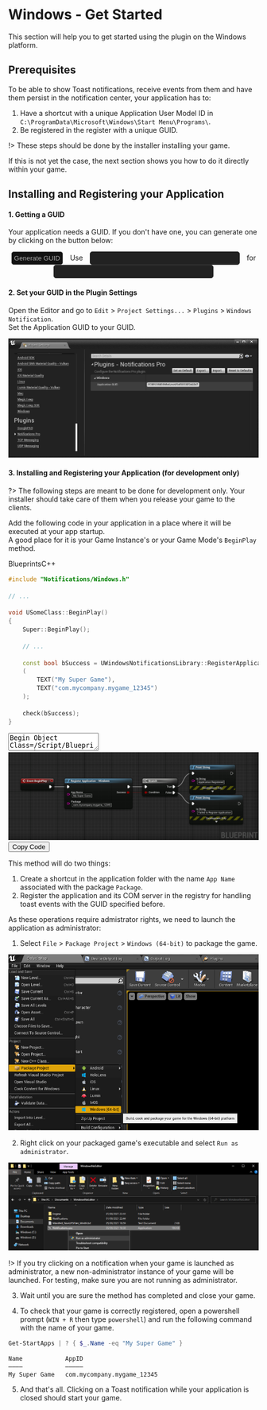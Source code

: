 <style>
#ruuid,
#uuid {
	margin: 0 10px;
	padding: 5px;
	border-radius:5px;
	width: 290px;
	text-align:center;
	font-family: Consolas, monaco, monospace;
	font-style: normal; 
	font-variant: normal;
	background:#222;
	border: 1px solid #333;
	color: #aaa;
}
#ruuid {
	width: 310px;
}
#gen-uuid {
	padding: 5px;
	border-radius:5px;
	background: #121212;
	color: #aaa;
	border: 1px solid #888;
	cursor:pointer;
	margin-right: 10px;
	transition: background 0.2s ease-in-out;
}
#gen-uuid:hover {
	background: #222;
}
</style>

# Windows - Get Started

This section will help you to get started using the plugin on the Windows platform.

## Prerequisites
To be able to show Toast notifications, receive events from them and have them persist in the notification center, 
your application has to:

1. Have a shortcut with a unique Application User Model ID in `C:\ProgramData\Microsoft\Windows\Start Menu\Programs\`.
2. Be registered in the register with a unique GUID.

!> These steps should be done by the installer installing your game.

If this is not yet the case, the next section shows you how to do it directly within your game.


## Installing and Registering your Application

#### 1. Getting a GUID
Your application needs a GUID. If you don't have one, you can generate one by clicking on the button below:

<div style="text-align:center">
<button id="gen-uuid" onclick="generateGuidClicked()">Generate GUID</button> Use
<input readonly id="uuid"/> for
<input readonly id="ruuid"/>
</div>

#### 2. Set your GUID in the Plugin Settings  
Open the Editor and go to `Edit` > `Project Settings...` > `Plugins` > `Windows Notification`.  
Set the Application GUID to your GUID.

<div class="centered">
<img src="_images/WindowsSettingsAppGUID.png"/>
</div>

#### 3. Installing and Registering your Application (for development only)

?> The following steps are meant to be done for development only. Your installer should take care of them when you
release your game to the clients.

Add the following code in your application in a place where it will be executed at your app startup.  
A good place for it is your Game Instance's or your Game Mode's `BeginPlay` method.

<div class="code-switcher show-cpp-true">
<div class="switcher" >
<span class="sw-bp" onclick="switchBp()">Blueprints</span><span class="sw-cpp" onclick="switchCpp()">C++</span>
</div>
<div class="cpp">

```cpp
#include "Notifications/Windows.h"

// ...

void USomeClass::BeginPlay()
{
	Super::BeginPlay();
	
	// ...
	
	const bool bSuccess = UWindowsNotificationsLibrary::RegisterApplication
	(
		TEXT("My Super Game"), 
		TEXT("com.mycompany.mygame_12345")
	);
	
	check(bSuccess);
}
```

</div>

<div class="bp">

<div class="bpcode">
<textarea readonly>
Begin Object Class=/Script/BlueprintGraph.K2Node_Event Name="K2Node_Event_3"
   EventReference=(MemberParent=Class'"/Script/Engine.Actor"',MemberName="ReceiveBeginPlay")
   bOverrideFunction=True
   NodePosX=-304
   NodePosY=-1472
   NodeGuid=D43DC5E0417B9D8FC56F5F81B8677B50
   CustomProperties Pin (PinId=8017EED343CB378911AE978B651F4B53,PinName="OutputDelegate",Direction="EGPD_Output",PinType.PinCategory="delegate",PinType.PinSubCategory="",PinType.PinSubCategoryObject=None,PinType.PinSubCategoryMemberReference=(MemberParent=Class'"/Script/Engine.Actor"',MemberName="ReceiveBeginPlay"),PinType.PinValueType=(),PinType.ContainerType=None,PinType.bIsReference=False,PinType.bIsConst=False,PinType.bIsWeakPointer=False,PinType.bIsUObjectWrapper=True,PersistentGuid=00000000000000000000000000000000,bHidden=False,bNotConnectable=False,bDefaultValueIsReadOnly=False,bDefaultValueIsIgnored=False,bAdvancedView=False,bOrphanedPin=False,)
   CustomProperties Pin (PinId=FC7DB78746456F6C42049AB9CE390B2F,PinName="then",Direction="EGPD_Output",PinType.PinCategory="exec",PinType.PinSubCategory="",PinType.PinSubCategoryObject=None,PinType.PinSubCategoryMemberReference=(),PinType.PinValueType=(),PinType.ContainerType=None,PinType.bIsReference=False,PinType.bIsConst=False,PinType.bIsWeakPointer=False,PinType.bIsUObjectWrapper=True,LinkedTo=(K2Node_CallFunction_8 7DF511004B8031B6A3AF37A14CEAAB31,),PersistentGuid=00000000000000000000000000000000,bHidden=False,bNotConnectable=False,bDefaultValueIsReadOnly=False,bDefaultValueIsIgnored=False,bAdvancedView=False,bOrphanedPin=False,)
End Object
Begin Object Class=/Script/BlueprintGraph.K2Node_CallFunction Name="K2Node_CallFunction_8"
   FunctionReference=(MemberParent=Class'"/Script/WindowsNotification.WindowsNotificationLibrary"',MemberName="RegisterApplication")
   NodePosX=-96
   NodePosY=-1472
   NodeGuid=53F3FD8A42EE26D12CFC3AAC6F6A586D
   CustomProperties Pin (PinId=7DF511004B8031B6A3AF37A14CEAAB31,PinName="execute",PinToolTip="\nExec",PinType.PinCategory="exec",PinType.PinSubCategory="",PinType.PinSubCategoryObject=None,PinType.PinSubCategoryMemberReference=(),PinType.PinValueType=(),PinType.ContainerType=None,PinType.bIsReference=False,PinType.bIsConst=False,PinType.bIsWeakPointer=False,PinType.bIsUObjectWrapper=True,LinkedTo=(K2Node_Event_3 FC7DB78746456F6C42049AB9CE390B2F,),PersistentGuid=00000000000000000000000000000000,bHidden=False,bNotConnectable=False,bDefaultValueIsReadOnly=False,bDefaultValueIsIgnored=False,bAdvancedView=False,bOrphanedPin=False,)
   CustomProperties Pin (PinId=F290BB2C416A43A4BE16DDB543985D74,PinName="then",PinToolTip="\nExec",Direction="EGPD_Output",PinType.PinCategory="exec",PinType.PinSubCategory="",PinType.PinSubCategoryObject=None,PinType.PinSubCategoryMemberReference=(),PinType.PinValueType=(),PinType.ContainerType=None,PinType.bIsReference=False,PinType.bIsConst=False,PinType.bIsWeakPointer=False,PinType.bIsUObjectWrapper=True,LinkedTo=(K2Node_IfThenElse_0 8C23E23E48D8778579B0BE904DC78B35,),PersistentGuid=00000000000000000000000000000000,bHidden=False,bNotConnectable=False,bDefaultValueIsReadOnly=False,bDefaultValueIsIgnored=False,bAdvancedView=False,bOrphanedPin=False,)
   CustomProperties Pin (PinId=5B879EAB40FBC350BF1B9DA8AFA7B45E,PinName="self",PinFriendlyName=NSLOCTEXT("K2Node", "Target", "Target"),PinToolTip="Target\nWindows Notifications Library Object Reference",PinType.PinCategory="object",PinType.PinSubCategory="",PinType.PinSubCategoryObject=Class'"/Script/WindowsNotification.WindowsNotificationsLibrary"',PinType.PinSubCategoryMemberReference=(),PinType.PinValueType=(),PinType.ContainerType=None,PinType.bIsReference=False,PinType.bIsConst=False,PinType.bIsWeakPointer=False,PinType.bIsUObjectWrapper=False,DefaultObject="/Script/WindowsNotification.Default__WindowsNotificationsLibrary",PersistentGuid=00000000000000000000000000000000,bHidden=True,bNotConnectable=False,bDefaultValueIsReadOnly=False,bDefaultValueIsIgnored=False,bAdvancedView=False,bOrphanedPin=False,)
   CustomProperties Pin (PinId=6D2D76214728EA9E81A3859AE684F98A,PinName="AppName",PinToolTip="App Name\nString\n\nThe name of the application. Displayed in the search.",PinType.PinCategory="string",PinType.PinSubCategory="",PinType.PinSubCategoryObject=None,PinType.PinSubCategoryMemberReference=(),PinType.PinValueType=(),PinType.ContainerType=None,PinType.bIsReference=False,PinType.bIsConst=False,PinType.bIsWeakPointer=False,PinType.bIsUObjectWrapper=False,DefaultValue="My Super Game",PersistentGuid=00000000000000000000000000000000,bHidden=False,bNotConnectable=False,bDefaultValueIsReadOnly=False,bDefaultValueIsIgnored=False,bAdvancedView=False,bOrphanedPin=False,)
   CustomProperties Pin (PinId=091F32714E2BDD1188A7AAB48CB49C4D,PinName="Package",PinToolTip="Package\nString\n\nThe globally unique identifier for your application. Recommended form: [TopDomain].[Company].[Application][OptionalRandomChars]",PinType.PinCategory="string",PinType.PinSubCategory="",PinType.PinSubCategoryObject=None,PinType.PinSubCategoryMemberReference=(),PinType.PinValueType=(),PinType.ContainerType=None,PinType.bIsReference=False,PinType.bIsConst=False,PinType.bIsWeakPointer=False,PinType.bIsUObjectWrapper=False,DefaultValue="com.mycompany.mygame_12345",PersistentGuid=00000000000000000000000000000000,bHidden=False,bNotConnectable=False,bDefaultValueIsReadOnly=False,bDefaultValueIsIgnored=False,bAdvancedView=False,bOrphanedPin=False,)
   CustomProperties Pin (PinId=CCF0564645D36F8F3BC7859E7121B579,PinName="ReturnValue",PinFriendlyName="Success",PinToolTip="Success\nBoolean\n\nTrue if the application has been registered.",Direction="EGPD_Output",PinType.PinCategory="bool",PinType.PinSubCategory="",PinType.PinSubCategoryObject=None,PinType.PinSubCategoryMemberReference=(),PinType.PinValueType=(),PinType.ContainerType=None,PinType.bIsReference=False,PinType.bIsConst=False,PinType.bIsWeakPointer=False,PinType.bIsUObjectWrapper=False,DefaultValue="false",AutogeneratedDefaultValue="false",LinkedTo=(K2Node_IfThenElse_0 AFDD5D094A80EEBD81E96791F3D798A6,),PersistentGuid=00000000000000000000000000000000,bHidden=False,bNotConnectable=False,bDefaultValueIsReadOnly=False,bDefaultValueIsIgnored=False,bAdvancedView=False,bOrphanedPin=False,)
End Object
Begin Object Class=/Script/BlueprintGraph.K2Node_IfThenElse Name="K2Node_IfThenElse_0"
   NodePosX=272
   NodePosY=-1472
   NodeGuid=407ABD63483EED710AF3F2A122C08011
   CustomProperties Pin (PinId=8C23E23E48D8778579B0BE904DC78B35,PinName="execute",PinType.PinCategory="exec",PinType.PinSubCategory="",PinType.PinSubCategoryObject=None,PinType.PinSubCategoryMemberReference=(),PinType.PinValueType=(),PinType.ContainerType=None,PinType.bIsReference=False,PinType.bIsConst=False,PinType.bIsWeakPointer=False,PinType.bIsUObjectWrapper=True,LinkedTo=(K2Node_CallFunction_8 F290BB2C416A43A4BE16DDB543985D74,),PersistentGuid=00000000000000000000000000000000,bHidden=False,bNotConnectable=False,bDefaultValueIsReadOnly=False,bDefaultValueIsIgnored=False,bAdvancedView=False,bOrphanedPin=False,)
   CustomProperties Pin (PinId=AFDD5D094A80EEBD81E96791F3D798A6,PinName="Condition",PinType.PinCategory="bool",PinType.PinSubCategory="",PinType.PinSubCategoryObject=None,PinType.PinSubCategoryMemberReference=(),PinType.PinValueType=(),PinType.ContainerType=None,PinType.bIsReference=False,PinType.bIsConst=False,PinType.bIsWeakPointer=False,PinType.bIsUObjectWrapper=True,DefaultValue="true",AutogeneratedDefaultValue="true",LinkedTo=(K2Node_CallFunction_8 CCF0564645D36F8F3BC7859E7121B579,),PersistentGuid=00000000000000000000000000000000,bHidden=False,bNotConnectable=False,bDefaultValueIsReadOnly=False,bDefaultValueIsIgnored=False,bAdvancedView=False,bOrphanedPin=False,)
   CustomProperties Pin (PinId=0D1263F04A42AC5F528C378A298FE021,PinName="then",PinFriendlyName=NSLOCTEXT("K2Node", "true", "true"),Direction="EGPD_Output",PinType.PinCategory="exec",PinType.PinSubCategory="",PinType.PinSubCategoryObject=None,PinType.PinSubCategoryMemberReference=(),PinType.PinValueType=(),PinType.ContainerType=None,PinType.bIsReference=False,PinType.bIsConst=False,PinType.bIsWeakPointer=False,PinType.bIsUObjectWrapper=False,LinkedTo=(K2Node_CallFunction_6 60D85BB8440DAD43E7CBDFA80C6C1D67,),PersistentGuid=00000000000000000000000000000000,bHidden=False,bNotConnectable=False,bDefaultValueIsReadOnly=False,bDefaultValueIsIgnored=False,bAdvancedView=False,bOrphanedPin=False,)
   CustomProperties Pin (PinId=6C6AD5BE4D2A24F13E048DA35359DB88,PinName="else",PinFriendlyName=NSLOCTEXT("K2Node", "false", "false"),Direction="EGPD_Output",PinType.PinCategory="exec",PinType.PinSubCategory="",PinType.PinSubCategoryObject=None,PinType.PinSubCategoryMemberReference=(),PinType.PinValueType=(),PinType.ContainerType=None,PinType.bIsReference=False,PinType.bIsConst=False,PinType.bIsWeakPointer=False,PinType.bIsUObjectWrapper=False,LinkedTo=(K2Node_CallFunction_9 548527914966AE18D05208AC1A4CE5CA,),PersistentGuid=00000000000000000000000000000000,bHidden=False,bNotConnectable=False,bDefaultValueIsReadOnly=False,bDefaultValueIsIgnored=False,bAdvancedView=False,bOrphanedPin=False,)
End Object
Begin Object Class=/Script/BlueprintGraph.K2Node_CallFunction Name="K2Node_CallFunction_6"
   FunctionReference=(MemberParent=Class'"/Script/Engine.KismetSystemLibrary"',MemberName="PrintString")
   NodePosX=496
   NodePosY=-1536
   AdvancedPinDisplay=Hidden
   EnabledState=DevelopmentOnly
   NodeGuid=404BD87A4C91D2BD7302939FE5B4F2A5
   CustomProperties Pin (PinId=60D85BB8440DAD43E7CBDFA80C6C1D67,PinName="execute",PinToolTip="\nExec",PinType.PinCategory="exec",PinType.PinSubCategory="",PinType.PinSubCategoryObject=None,PinType.PinSubCategoryMemberReference=(),PinType.PinValueType=(),PinType.ContainerType=None,PinType.bIsReference=False,PinType.bIsConst=False,PinType.bIsWeakPointer=False,PinType.bIsUObjectWrapper=False,LinkedTo=(K2Node_IfThenElse_0 0D1263F04A42AC5F528C378A298FE021,),PersistentGuid=00000000000000000000000000000000,bHidden=False,bNotConnectable=False,bDefaultValueIsReadOnly=False,bDefaultValueIsIgnored=False,bAdvancedView=False,bOrphanedPin=False,)
   CustomProperties Pin (PinId=7A655E0B42B19D17F9F310A92330A68A,PinName="then",PinToolTip="\nExec",Direction="EGPD_Output",PinType.PinCategory="exec",PinType.PinSubCategory="",PinType.PinSubCategoryObject=None,PinType.PinSubCategoryMemberReference=(),PinType.PinValueType=(),PinType.ContainerType=None,PinType.bIsReference=False,PinType.bIsConst=False,PinType.bIsWeakPointer=False,PinType.bIsUObjectWrapper=False,PersistentGuid=00000000000000000000000000000000,bHidden=False,bNotConnectable=False,bDefaultValueIsReadOnly=False,bDefaultValueIsIgnored=False,bAdvancedView=False,bOrphanedPin=False,)
   CustomProperties Pin (PinId=2FF0D9F948F31369F1D468BF0DADFDAE,PinName="self",PinFriendlyName=NSLOCTEXT("K2Node", "Target", "Target"),PinToolTip="Target\nKismet System Library Object Reference",PinType.PinCategory="object",PinType.PinSubCategory="",PinType.PinSubCategoryObject=Class'"/Script/Engine.KismetSystemLibrary"',PinType.PinSubCategoryMemberReference=(),PinType.PinValueType=(),PinType.ContainerType=None,PinType.bIsReference=False,PinType.bIsConst=False,PinType.bIsWeakPointer=False,PinType.bIsUObjectWrapper=False,DefaultObject="/Script/Engine.Default__KismetSystemLibrary",PersistentGuid=00000000000000000000000000000000,bHidden=True,bNotConnectable=False,bDefaultValueIsReadOnly=False,bDefaultValueIsIgnored=False,bAdvancedView=False,bOrphanedPin=False,)
   CustomProperties Pin (PinId=1DC1FC124985DB02C37334BB87125148,PinName="WorldContextObject",PinToolTip="World Context Object\nObject Reference",PinType.PinCategory="object",PinType.PinSubCategory="",PinType.PinSubCategoryObject=Class'"/Script/CoreUObject.Object"',PinType.PinSubCategoryMemberReference=(),PinType.PinValueType=(),PinType.ContainerType=None,PinType.bIsReference=False,PinType.bIsConst=True,PinType.bIsWeakPointer=False,PinType.bIsUObjectWrapper=False,PersistentGuid=00000000000000000000000000000000,bHidden=True,bNotConnectable=False,bDefaultValueIsReadOnly=False,bDefaultValueIsIgnored=False,bAdvancedView=False,bOrphanedPin=False,)
   CustomProperties Pin (PinId=98F3460D4829041F38490693CEFA065F,PinName="InString",PinToolTip="In String\nString\n\nThe string to log out",PinType.PinCategory="string",PinType.PinSubCategory="",PinType.PinSubCategoryObject=None,PinType.PinSubCategoryMemberReference=(),PinType.PinValueType=(),PinType.ContainerType=None,PinType.bIsReference=False,PinType.bIsConst=False,PinType.bIsWeakPointer=False,PinType.bIsUObjectWrapper=False,DefaultValue="Application Registered",AutogeneratedDefaultValue="Hello",PersistentGuid=00000000000000000000000000000000,bHidden=False,bNotConnectable=False,bDefaultValueIsReadOnly=False,bDefaultValueIsIgnored=False,bAdvancedView=False,bOrphanedPin=False,)
   CustomProperties Pin (PinId=CBE84FAF433C3E4724162087C7913540,PinName="bPrintToScreen",PinToolTip="Print to Screen\nBoolean\n\nWhether or not to print the output to the screen",PinType.PinCategory="bool",PinType.PinSubCategory="",PinType.PinSubCategoryObject=None,PinType.PinSubCategoryMemberReference=(),PinType.PinValueType=(),PinType.ContainerType=None,PinType.bIsReference=False,PinType.bIsConst=False,PinType.bIsWeakPointer=False,PinType.bIsUObjectWrapper=False,DefaultValue="true",AutogeneratedDefaultValue="true",PersistentGuid=00000000000000000000000000000000,bHidden=False,bNotConnectable=False,bDefaultValueIsReadOnly=False,bDefaultValueIsIgnored=False,bAdvancedView=True,bOrphanedPin=False,)
   CustomProperties Pin (PinId=D72AEDEF49C474E632C786B15DE7016D,PinName="bPrintToLog",PinToolTip="Print to Log\nBoolean\n\nWhether or not to print the output to the log",PinType.PinCategory="bool",PinType.PinSubCategory="",PinType.PinSubCategoryObject=None,PinType.PinSubCategoryMemberReference=(),PinType.PinValueType=(),PinType.ContainerType=None,PinType.bIsReference=False,PinType.bIsConst=False,PinType.bIsWeakPointer=False,PinType.bIsUObjectWrapper=False,DefaultValue="true",AutogeneratedDefaultValue="true",PersistentGuid=00000000000000000000000000000000,bHidden=False,bNotConnectable=False,bDefaultValueIsReadOnly=False,bDefaultValueIsIgnored=False,bAdvancedView=True,bOrphanedPin=False,)
   CustomProperties Pin (PinId=8D7FF2FE470401B696A144A6993C667C,PinName="TextColor",PinToolTip="Text Color\nLinear Color Structure\n\nWhether or not to print the output to the console",PinType.PinCategory="struct",PinType.PinSubCategory="",PinType.PinSubCategoryObject=ScriptStruct'"/Script/CoreUObject.LinearColor"',PinType.PinSubCategoryMemberReference=(),PinType.PinValueType=(),PinType.ContainerType=None,PinType.bIsReference=False,PinType.bIsConst=False,PinType.bIsWeakPointer=False,PinType.bIsUObjectWrapper=False,DefaultValue="(R=0.014051,G=1.000000,B=0.000000,A=1.000000)",AutogeneratedDefaultValue="(R=0.000000,G=0.660000,B=1.000000,A=1.000000)",PersistentGuid=00000000000000000000000000000000,bHidden=False,bNotConnectable=False,bDefaultValueIsReadOnly=False,bDefaultValueIsIgnored=False,bAdvancedView=True,bOrphanedPin=False,)
   CustomProperties Pin (PinId=50C52E714D319EC7DD22BBBE1C323614,PinName="Duration",PinToolTip="Duration\nFloat\n\nThe display duration (if Print to Screen is True). Using negative number will result in loading the duration time from the config.",PinType.PinCategory="float",PinType.PinSubCategory="",PinType.PinSubCategoryObject=None,PinType.PinSubCategoryMemberReference=(),PinType.PinValueType=(),PinType.ContainerType=None,PinType.bIsReference=False,PinType.bIsConst=False,PinType.bIsWeakPointer=False,PinType.bIsUObjectWrapper=False,DefaultValue="100.000000",AutogeneratedDefaultValue="2.000000",PersistentGuid=00000000000000000000000000000000,bHidden=False,bNotConnectable=False,bDefaultValueIsReadOnly=False,bDefaultValueIsIgnored=False,bAdvancedView=True,bOrphanedPin=False,)
End Object
Begin Object Class=/Script/BlueprintGraph.K2Node_CallFunction Name="K2Node_CallFunction_9"
   FunctionReference=(MemberParent=Class'"/Script/Engine.KismetSystemLibrary"',MemberName="PrintString")
   NodePosX=496
   NodePosY=-1392
   AdvancedPinDisplay=Hidden
   EnabledState=DevelopmentOnly
   NodeGuid=23720DC642B406966E1DC79C5A6BBAD7
   CustomProperties Pin (PinId=548527914966AE18D05208AC1A4CE5CA,PinName="execute",PinToolTip="\nExec",PinType.PinCategory="exec",PinType.PinSubCategory="",PinType.PinSubCategoryObject=None,PinType.PinSubCategoryMemberReference=(),PinType.PinValueType=(),PinType.ContainerType=None,PinType.bIsReference=False,PinType.bIsConst=False,PinType.bIsWeakPointer=False,PinType.bIsUObjectWrapper=False,LinkedTo=(K2Node_IfThenElse_0 6C6AD5BE4D2A24F13E048DA35359DB88,),PersistentGuid=00000000000000000000000000000000,bHidden=False,bNotConnectable=False,bDefaultValueIsReadOnly=False,bDefaultValueIsIgnored=False,bAdvancedView=False,bOrphanedPin=False,)
   CustomProperties Pin (PinId=2187FB75443A2B891540EE8001C2EBFD,PinName="then",PinToolTip="\nExec",Direction="EGPD_Output",PinType.PinCategory="exec",PinType.PinSubCategory="",PinType.PinSubCategoryObject=None,PinType.PinSubCategoryMemberReference=(),PinType.PinValueType=(),PinType.ContainerType=None,PinType.bIsReference=False,PinType.bIsConst=False,PinType.bIsWeakPointer=False,PinType.bIsUObjectWrapper=False,PersistentGuid=00000000000000000000000000000000,bHidden=False,bNotConnectable=False,bDefaultValueIsReadOnly=False,bDefaultValueIsIgnored=False,bAdvancedView=False,bOrphanedPin=False,)
   CustomProperties Pin (PinId=478DBA8A470EAE81CE5A5AB5678E0CBC,PinName="self",PinFriendlyName=NSLOCTEXT("K2Node", "Target", "Target"),PinToolTip="Target\nKismet System Library Object Reference",PinType.PinCategory="object",PinType.PinSubCategory="",PinType.PinSubCategoryObject=Class'"/Script/Engine.KismetSystemLibrary"',PinType.PinSubCategoryMemberReference=(),PinType.PinValueType=(),PinType.ContainerType=None,PinType.bIsReference=False,PinType.bIsConst=False,PinType.bIsWeakPointer=False,PinType.bIsUObjectWrapper=False,DefaultObject="/Script/Engine.Default__KismetSystemLibrary",PersistentGuid=00000000000000000000000000000000,bHidden=True,bNotConnectable=False,bDefaultValueIsReadOnly=False,bDefaultValueIsIgnored=False,bAdvancedView=False,bOrphanedPin=False,)
   CustomProperties Pin (PinId=44EB98EB4ABBB0883C75359217A649B9,PinName="WorldContextObject",PinToolTip="World Context Object\nObject Reference",PinType.PinCategory="object",PinType.PinSubCategory="",PinType.PinSubCategoryObject=Class'"/Script/CoreUObject.Object"',PinType.PinSubCategoryMemberReference=(),PinType.PinValueType=(),PinType.ContainerType=None,PinType.bIsReference=False,PinType.bIsConst=True,PinType.bIsWeakPointer=False,PinType.bIsUObjectWrapper=False,PersistentGuid=00000000000000000000000000000000,bHidden=True,bNotConnectable=False,bDefaultValueIsReadOnly=False,bDefaultValueIsIgnored=False,bAdvancedView=False,bOrphanedPin=False,)
   CustomProperties Pin (PinId=1FB456034A1F79351457D3B5AF9AB5A1,PinName="InString",PinToolTip="In String\nString\n\nThe string to log out",PinType.PinCategory="string",PinType.PinSubCategory="",PinType.PinSubCategoryObject=None,PinType.PinSubCategoryMemberReference=(),PinType.PinValueType=(),PinType.ContainerType=None,PinType.bIsReference=False,PinType.bIsConst=False,PinType.bIsWeakPointer=False,PinType.bIsUObjectWrapper=False,DefaultValue="Failed to Register Application",AutogeneratedDefaultValue="Hello",PersistentGuid=00000000000000000000000000000000,bHidden=False,bNotConnectable=False,bDefaultValueIsReadOnly=False,bDefaultValueIsIgnored=False,bAdvancedView=False,bOrphanedPin=False,)
   CustomProperties Pin (PinId=541501F44B4766492D00BDBACE13FD6E,PinName="bPrintToScreen",PinToolTip="Print to Screen\nBoolean\n\nWhether or not to print the output to the screen",PinType.PinCategory="bool",PinType.PinSubCategory="",PinType.PinSubCategoryObject=None,PinType.PinSubCategoryMemberReference=(),PinType.PinValueType=(),PinType.ContainerType=None,PinType.bIsReference=False,PinType.bIsConst=False,PinType.bIsWeakPointer=False,PinType.bIsUObjectWrapper=False,DefaultValue="true",AutogeneratedDefaultValue="true",PersistentGuid=00000000000000000000000000000000,bHidden=False,bNotConnectable=False,bDefaultValueIsReadOnly=False,bDefaultValueIsIgnored=False,bAdvancedView=True,bOrphanedPin=False,)
   CustomProperties Pin (PinId=FBAECE0F4554E36717035F9749FB7126,PinName="bPrintToLog",PinToolTip="Print to Log\nBoolean\n\nWhether or not to print the output to the log",PinType.PinCategory="bool",PinType.PinSubCategory="",PinType.PinSubCategoryObject=None,PinType.PinSubCategoryMemberReference=(),PinType.PinValueType=(),PinType.ContainerType=None,PinType.bIsReference=False,PinType.bIsConst=False,PinType.bIsWeakPointer=False,PinType.bIsUObjectWrapper=False,DefaultValue="true",AutogeneratedDefaultValue="true",PersistentGuid=00000000000000000000000000000000,bHidden=False,bNotConnectable=False,bDefaultValueIsReadOnly=False,bDefaultValueIsIgnored=False,bAdvancedView=True,bOrphanedPin=False,)
   CustomProperties Pin (PinId=7591E9514C3DD247217C83AEF945C717,PinName="TextColor",PinToolTip="Text Color\nLinear Color Structure\n\nWhether or not to print the output to the console",PinType.PinCategory="struct",PinType.PinSubCategory="",PinType.PinSubCategoryObject=ScriptStruct'"/Script/CoreUObject.LinearColor"',PinType.PinSubCategoryMemberReference=(),PinType.PinValueType=(),PinType.ContainerType=None,PinType.bIsReference=False,PinType.bIsConst=False,PinType.bIsWeakPointer=False,PinType.bIsUObjectWrapper=False,DefaultValue="(R=1.000000,G=0.000000,B=0.122801,A=1.000000)",AutogeneratedDefaultValue="(R=0.000000,G=0.660000,B=1.000000,A=1.000000)",PersistentGuid=00000000000000000000000000000000,bHidden=False,bNotConnectable=False,bDefaultValueIsReadOnly=False,bDefaultValueIsIgnored=False,bAdvancedView=True,bOrphanedPin=False,)
   CustomProperties Pin (PinId=B9BAFC044D4EBBDC2C4C448DA0D4B9BF,PinName="Duration",PinToolTip="Duration\nFloat\n\nThe display duration (if Print to Screen is True). Using negative number will result in loading the duration time from the config.",PinType.PinCategory="float",PinType.PinSubCategory="",PinType.PinSubCategoryObject=None,PinType.PinSubCategoryMemberReference=(),PinType.PinValueType=(),PinType.ContainerType=None,PinType.bIsReference=False,PinType.bIsConst=False,PinType.bIsWeakPointer=False,PinType.bIsUObjectWrapper=False,DefaultValue="100.000000",AutogeneratedDefaultValue="2.000000",PersistentGuid=00000000000000000000000000000000,bHidden=False,bNotConnectable=False,bDefaultValueIsReadOnly=False,bDefaultValueIsIgnored=False,bAdvancedView=True,bOrphanedPin=False,)
End Object
</textarea>
<img src="_images/RegisterApplication.png"/>
<button onclick="copyBlueprintCode(this)">Copy Code</button>
</div>
</div>
</div>


This method will do two things:
1. Create a shortcut in the application folder with the name `App Name` associated with the package `Package`.
2. Register the application and its COM server in the registry for handling toast events with the GUID specified before.


As these operations require admistrator rights, we need to launch the application as administrator:

1. Select `File` > `Package Project` > `Windows (64-bit)` to package the game.


<div class="centered">
<img src="_images/BuildProject.png"/>
</div>

2. Right click on your packaged game's executable and select `Run as administrator`.

<div class="centered">
<img src="_images/RunAsAdmin.png"/>
</div>

!> If you try clicking on a notification when your game is launched as administrator, a new non-administrator instance of your game 
will be launched. For testing, make sure you are not running as administrator.

3. Wait until you are sure the method has completed and close your game.

4. To check that your game is correctly registered, open a powershell prompt (`WIN + R` then type `powershell`) and run the following command
with the name of your game.
```powershell
Get-StartApps | ? { $_.Name -eq "My Super Game" }
```
```
Name            AppID
————            —————
My Super Game   com.mycompany.mygame_12345
```

5. And that's all. Clicking on a Toast notification while your application is closed should start your game.








<script>
setTimeout(() => {
	bShowCPP = !JSON.parse(getCookie('bShowCPP'));
	switchCode();
}, 0);
</script>



